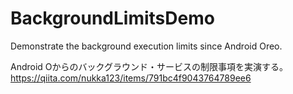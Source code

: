 # BackgroundLimitsDemo
Demonstrate the background execution limits since Android Oreo.

Android Oからのバックグラウンド・サービスの制限事項を実演する。
https://qiita.com/nukka123/items/791bc4f9043764789ee6
